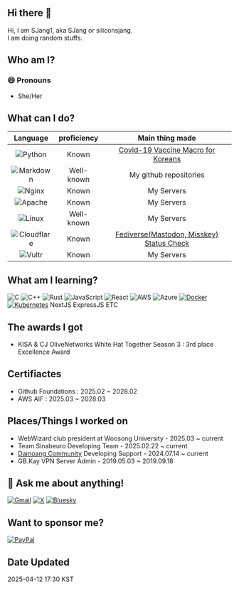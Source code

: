 ## Hi there 👋

Hi, I am SJang1, aka SJang or siliconsjang.  
I am doing random stuffs.

## Who am I?

### 😄 Pronouns
- She/Her

## What can I do?
  | Language | proficiency | Main thing made |
  |:---:|:---:|:---:|
  | ![Python](https://img.shields.io/badge/python-3670A0?style=for-the-badge&logo=python&logoColor=ffdd54) | Known | [Covid-19 Vaccine Macro for Koreans](https://web.archive.org/web/20221006224721/https://github.com/SJang1/2021-korea-covid-19-remaining-vaccine-macro) |
  | ![Markdown](https://img.shields.io/badge/markdown-%23000000.svg?style=for-the-badge&logo=markdown&logoColor=white) | Well-known | My github repositories |
  | ![Nginx](https://img.shields.io/badge/nginx-%23009639.svg?style=for-the-badge&logo=nginx&logoColor=white) | Known | My Servers |
  | ![Apache](https://img.shields.io/badge/apache-%23D42029.svg?style=for-the-badge&logo=apache&logoColor=white) | Known | My Servers |
  | ![Linux](https://img.shields.io/badge/Linux-FCC624?style=for-the-badge&logo=linux&logoColor=black) | Well-known | My Servers |
  | ![Cloudflare](https://img.shields.io/badge/Cloudflare-F38020?style=for-the-badge&logo=Cloudflare&logoColor=white) | Known | [Fediverse(Mastodon, Misskey) Status Check](https://fediverses.kr) |
  | ![Vultr](https://img.shields.io/badge/Vultr-007BFC.svg?style=for-the-badge&logo=vultr) | Known | My Servers |

## What am I learning?
![C](https://img.shields.io/badge/c-%2300599C.svg?style=for-the-badge&logo=c&logoColor=white) ![C++](https://img.shields.io/badge/c++-%2300599C.svg?style=for-the-badge&logo=c%2B%2B&logoColor=white) ![Rust](https://img.shields.io/badge/rust-%23000000.svg?style=for-the-badge&logo=rust&logoColor=white) ![JavaScript](https://img.shields.io/badge/javascript-%23323330.svg?style=for-the-badge&logo=javascript&logoColor=%23F7DF1E) ![React](https://img.shields.io/badge/react-%2320232a.svg?style=for-the-badge&logo=react&logoColor=%2361DAFB) ![AWS](https://img.shields.io/badge/AWS-%23FF9900.svg?style=for-the-badge&logo=amazon-aws&logoColor=white) ![Azure](https://img.shields.io/badge/azure-%230072C6.svg?style=for-the-badge&logo=microsoftazure&logoColor=white) [![Docker](https://img.shields.io/badge/Docker-2496ED?logo=docker&logoColor=fff)](#) [![Kubernetes](https://img.shields.io/badge/Kubernetes-326CE5?logo=kubernetes&logoColor=fff)](#) NextJS ExpressJS ETC

## The awards I got
- KISA & CJ OliveNetworks White Hat Together Season 3 : 3rd place Excellence Award

## Certifiactes
- Github Foundations : 2025.02 ~ 2028.02
- AWS AIF : 2025.03 ~ 2028.03

## Places/Things I worked on
- WebWizard club president at Woosong University - 2025.03 ~ current
- Team Sinabeuro Developing Team - 2025.02.22 ~ current
- [Damoang Community](https://damoang.net) Developing Support - 2024.07.14 ~ current
- GB.Kay VPN Server Admin - 2019.05.03 ~ 2019.09.18

## 💬 Ask me about anything!
[![Gmail](https://img.shields.io/badge/Gmail-D14836?style=for-the-badge&logo=gmail&logoColor=white)](mailto:sjang@sjang.xyz) [![X](https://img.shields.io/badge/X-%23000000.svg?style=for-the-badge&logo=X&logoColor=white)](https://x.com/SJang_a) [![Bluesky](https://img.shields.io/badge/Bluesky-0285FF?style=for-the-badge&logo=Bluesky&logoColor=white)](https://bsky.app/profile/sjang.dev)

## Want to sponsor me?
[![PayPal](https://img.shields.io/badge/PayPal-00457C?style=for-the-badge&logo=paypal&logoColor=white)](https://paypal.me/SJang0us)

## Date Updated
2025-04-12 17:30 KST

<!--
**SJang1/SJang1** is a ✨ _special_ ✨ repository because its `README.md` (this file) appears on your GitHub profile.

Here are some ideas to get you started:

- 🔭 I’m currently working on ...
- 🌱 I’m currently learning ...
- 👯 I’m looking to collaborate on ...
- 🤔 I’m looking for help with ...
- 💬 Ask me about ...
- 📫 How to reach me: ...
- 😄 Pronouns: ...
- ⚡ Fun fact: ...
-->
